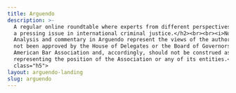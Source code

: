 ```yaml
---
title: Arguendo
description: >-
  A regular online roundtable where experts from different perspectives discuss
  a pressing issue in international criminal justice.</h2><br><br><i>Note:
  Analysis and commentary in Arguendo represent the views of the authors. It has
  not been approved by the House of Delegates or the Board of Governors of the
  American Bar Association and, accordingly, should not be construed as
  representing the position of the Association or any of its entities.</i><h2
  class="h5">
layout: arguendo-landing
slug: arguendo
---
```


